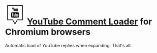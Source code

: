 # ![alt text]( https://github.com/Koeroesi86/youtube-comment-loader/raw/master/src/icons/icon-64.png "") [YouTube Comment Loader](https://chrome.google.com/webstore/detail/ommcfpmcplgmdalfnhbeekojljfjlbgp) for Chromium browsers

Automatic load of YouTube replies when expanding. That's all.

